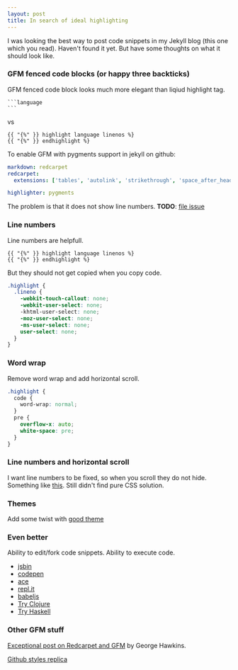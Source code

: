 ```yaml
---
layout: post
title: In search of ideal highlighting
---
```


I was looking the best way to post code snippets in my Jekyll blog (this one which you read). Haven't found it yet. But have some thoughts on what it should look like.

### GFM fenced code blocks (or happy three backticks)

GFM fenced code block looks much more elegant than liqiud highlight tag.

    ```language
    ```

vs

```liquid
{{ "{%" }} highlight language linenos %}
{{ "{%" }} endhighlight %}
```

To enable GFM with pygments support in jekyll on github:

```yaml
markdown: redcarpet
redcarpet:
  extensions: ['tables', 'autolink', 'strikethrough', 'space_after_headers', 'with_toc_data', 'fenced_code_blocks']

highlighter: pygments
```

The problem is that it does not show line numbers. **TODO**: [file issue](https://github.com/vmg/redcarpet/issues)

### Line numbers
Line numbers are helpfull.

```liquid
{{ "{%" }} highlight language linenos %}
{{ "{%" }} endhighlight %}
```

But they should not get copied when you copy code.

```scss
.highlight {
  .lineno {
    -webkit-touch-callout: none;
    -webkit-user-select: none;
    -khtml-user-select: none;
    -moz-user-select: none;
    -ms-user-select: none;
    user-select: none;
  }
}
```

### Word wrap

Remove word wrap and add horizontal scroll.

```scss
.highlight {
  code {
    word-wrap: normal;
  }
  pre {
    overflow-x: auto;
    white-space: pre;
  }
}
```

### Line numbers and horizontal scroll

I want line numbers to be fixed, so when you scroll they do not hide. Something like [this](http://zurb.com/playground/projects/responsive-tables/index.html). Still didn't find pure CSS solution.

### Themes

Add some twist with [good theme](https://github.com/richleland/pygments-css)

### Even better

Ability to edit/fork code snippets. Ability to execute code.

 - [jsbin](http://jsbin.com/help/how-can-i-embed-jsbin)
 - [codepen](http://blog.codepen.io/documentation/features/embedded-pens/)
 - [ace](https://ace.c9.io/#nav=embedding)
 - [repl.it](https://repl.it/languages)
 - [babeljs](https://babeljs.io/repl/)
 - [Try Clojure](http://www.tryclj.com/)
 - [Try Haskell](https://tryhaskell.org)

### Other GFM stuff

[Exceptional post on Redcarpet and GFM](https://george-hawkins.github.io/basic-gfm-jekyll/redcarpet-extensions.html) by George Hawkins.

[Github styles replica](https://github.com/sindresorhus/github-markdown-css)
